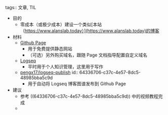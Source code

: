 tags:: 文章, TIL

- 目的
	- 零成本（或极少成本）建设一个类似[本站（https://www.alanslab.today）](https://www.alanslab.today)的博客
- 材料
	- [Github Page](https://docs.github.com/en/pages/quickstart)
		- 用于免费提供静态网站
		- （可选）另外购买域名，跟随 Page 文档指导配置自定义域名
	- [Logseq](https://logseq.com/)
		- 平时用于个人知识管理，这里用于写作
	- [pengx17/logseq-publish](https://github.com/pengx17/logseq-publish)
	  id:: 64336706-c37c-4e57-8dc5-48985bba5c9d
		- 用于自动将 Logseq 博客图谱发布到 Github Page
- 建议
	- 参考 ((64336706-c37c-4e57-8dc5-48985bba5c9d)) 中的视频教程完成
	-